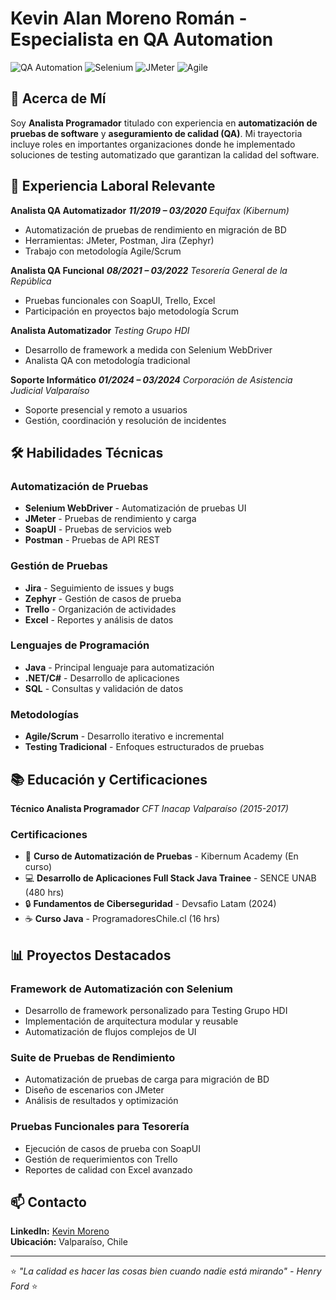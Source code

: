 # Kevin Alan Moreno Román - Especialista en QA Automation

![QA Automation](https://img.shields.io/badge/QA-Automation_Expert-blue)
![Selenium](https://img.shields.io/badge/Selenium-WebDriver-orange)
![JMeter](https://img.shields.io/badge/JMeter-Performance_Testing-red)
![Agile](https://img.shields.io/badge/Agile-Scrum-green)

## 👋 Acerca de Mí

Soy **Analista Programador** titulado con experiencia en **automatización de pruebas de software** y **aseguramiento de calidad (QA)**. Mi trayectoria incluye roles en importantes organizaciones donde he implementado soluciones de testing automatizado que garantizan la calidad del software.

## 💼 Experiencia Laboral Relevante

**Analista QA Automatizador**
**_11/2019 – 03/2020_**
_Equifax (Kibernum)_
- Automatización de pruebas de rendimiento en migración de BD
- Herramientas: JMeter, Postman, Jira (Zephyr)
- Trabajo con metodología Agile/Scrum

**Analista QA Funcional**
**_08/2021 – 03/2022_**
_Tesorería General de la República_
- Pruebas funcionales con SoapUI, Trello, Excel
- Participación en proyectos bajo metodología Scrum

**Analista Automatizador**
_Testing Grupo HDI_
- Desarrollo de framework a medida con Selenium WebDriver
- Analista QA con metodología tradicional

**Soporte Informático**
**_01/2024 – 03/2024_**
_Corporación de Asistencia Judicial Valparaíso_
- Soporte presencial y remoto a usuarios
- Gestión, coordinación y resolución de incidentes

## 🛠️ Habilidades Técnicas

### Automatización de Pruebas
- **Selenium WebDriver** - Automatización de pruebas UI
- **JMeter** - Pruebas de rendimiento y carga
- **SoapUI** - Pruebas de servicios web
- **Postman** - Pruebas de API REST

### Gestión de Pruebas
- **Jira** - Seguimiento de issues y bugs
- **Zephyr** - Gestión de casos de prueba
- **Trello** - Organización de actividades
- **Excel** - Reportes y análisis de datos

### Lenguajes de Programación
- **Java** - Principal lenguaje para automatización
- **.NET/C#** - Desarrollo de aplicaciones
- **SQL** - Consultas y validación de datos

### Metodologías
- **Agile/Scrum** - Desarrollo iterativo e incremental
- **Testing Tradicional** - Enfoques estructurados de pruebas

## 📚 Educación y Certificaciones

**Técnico Analista Programador**
_CFT Inacap Valparaíso (2015-2017)_

### Certificaciones
- 🎯 **Curso de Automatización de Pruebas** - Kibernum Academy (En curso)
- 💻 **Desarrollo de Aplicaciones Full Stack Java Trainee** - SENCE UNAB (480 hrs)
- 🔒 **Fundamentos de Ciberseguridad** - Devsafio Latam (2024)
- ☕ **Curso Java** - ProgramadoresChile.cl (16 hrs)

## 📊 Proyectos Destacados

### Framework de Automatización con Selenium
- Desarrollo de framework personalizado para Testing Grupo HDI
- Implementación de arquitectura modular y reusable
- Automatización de flujos complejos de UI

### Suite de Pruebas de Rendimiento
- Automatización de pruebas de carga para migración de BD
- Diseño de escenarios con JMeter
- Análisis de resultados y optimización

### Pruebas Funcionales para Tesorería
- Ejecución de casos de prueba con SoapUI
- Gestión de requerimientos con Trello
- Reportes de calidad con Excel avanzado

## 📫 Contacto

**LinkedIn:** [Kevin Moreno](https://www.linkedin.com/in/kevin-moreno-950660331)  
**Ubicación:** Valparaíso, Chile

---

⭐️ *"La calidad es hacer las cosas bien cuando nadie está mirando" - Henry Ford* ⭐️
